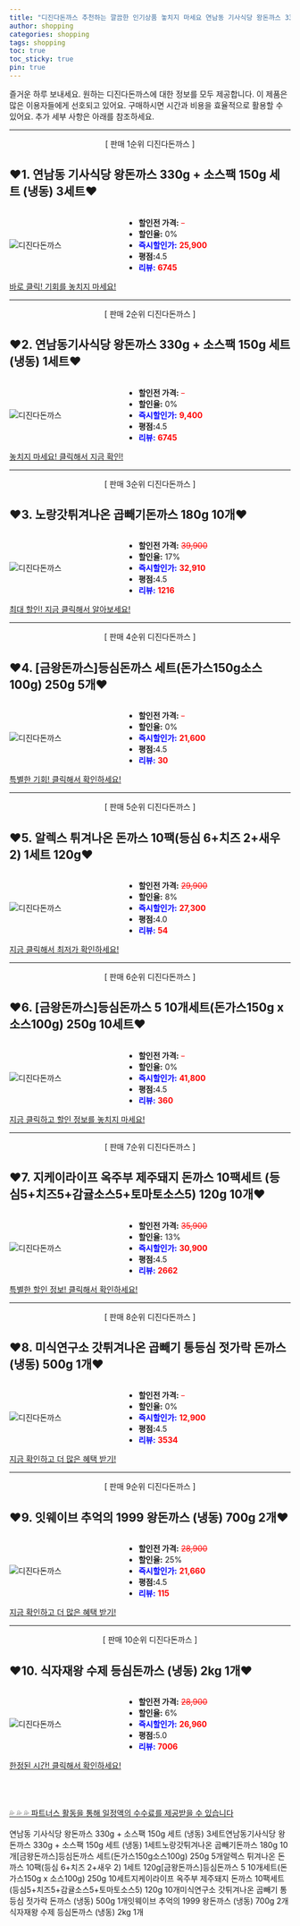 ```yaml
---
title: "디진다돈까스 추천하는 깔끔한 인기상품 놓치지 마세요 연남동 기사식당 왕돈까스 330g +"
author: shopping
categories: shopping
tags: shopping
toc: true
toc_sticky: true
pin: true
---
```

즐거운 하루 보내세요. 원하는 디진다돈까스에 대한 정보를 모두 제공합니다. 이 제품은 많은 이용자들에게 선호되고 있어요. 구매하시면 시간과 비용을 효율적으로 활용할 수 있어요. 추가 세부 사항은 아래를 참조하세요.

---
<p class="toplist" style="margin: 0 auto; display: block; width: fit-content;">[ 판매 1순위 디진다돈까스 ]</p>

<h2><strong>❤️1. 연남동 기사식당 왕돈까스 330g + 소스팩 150g 세트 (냉동) 3세트❤️</strong></h2>

<div style="display: flex; align-items: center;">
    <div style="flex: 0.4;">
        <img src="https://thumbnail7.coupangcdn.com/thumbnails/remote/230x230ex/image/retail/images/1143747410233861-1260c936-d8e8-4970-9434-178c02dfb9bf.jpg" alt="디진다돈까스" style="max-width: 100%;">
    </div>
    <div style="flex: 0.6; margin-left: 10px;">
        <ul>
            <li><strong>할인전 가격:</strong> <del style="color: red;">-</del></li>
            <li><strong>할인율:</strong> 0%</li>
            <li><span style='color:blue'><strong>즉시할인가:</strong></span> <span style='color:red'><strong>25,900</strong></span></li>
            <li><strong>평점:</strong>4.5</li>
            <li><span style='color:blue'><strong>리뷰:</strong></span> <span style='color:red'><strong>6745</strong></span></li>
        </ul>
    </div>
</div>
<div class="center">
    <a href="https://selin100587001.github.io?lptag=AF9450613&subid=githubio&pageKey=251101931&traceid=V0-153&itemId=792434967&vendorItemId=5011173924" class="myButton">
        바로 클릭! 기회를 놓치지 마세요!
    </a>
</div>


---
<p class="toplist" style="margin: 0 auto; display: block; width: fit-content;">[ 판매 2순위 디진다돈까스 ]</p>

<h2><strong>❤️2. 연남동기사식당 왕돈까스 330g + 소스팩 150g 세트 (냉동) 1세트❤️</strong></h2>

<div style="display: flex; align-items: center;">
    <div style="flex: 0.4;">
        <img src="https://thumbnail6.coupangcdn.com/thumbnails/remote/230x230ex/image/retail/images/185733058387567-0f4f08f2-9536-4d20-812a-1a065214bda3.jpg" alt="디진다돈까스" style="max-width: 100%;">
    </div>
    <div style="flex: 0.6; margin-left: 10px;">
        <ul>
            <li><strong>할인전 가격:</strong> <del style="color: red;">-</del></li>
            <li><strong>할인율:</strong> 0%</li>
            <li><span style='color:blue'><strong>즉시할인가:</strong></span> <span style='color:red'><strong>9,400</strong></span></li>
            <li><strong>평점:</strong>4.5</li>
            <li><span style='color:blue'><strong>리뷰:</strong></span> <span style='color:red'><strong>6745</strong></span></li>
        </ul>
    </div>
</div>
<div class="center">
    <a href="https://selin100587001.github.io?lptag=AF9450613&subid=githubio&pageKey=251101931&traceid=V0-153&itemId=16254301302&vendorItemId=83447415924" class="myButton">
        놓치지 마세요! 클릭해서 지금 확인!
    </a>
</div>


---
<p class="toplist" style="margin: 0 auto; display: block; width: fit-content;">[ 판매 3순위 디진다돈까스 ]</p>

<h2><strong>❤️3. 노랑갓튀겨나온 곱빼기돈까스 180g 10개❤️</strong></h2>

<div style="display: flex; align-items: center;">
    <div style="flex: 0.4;">
        <img src="https://thumbnail9.coupangcdn.com/thumbnails/remote/230x230ex/image/vendor_inventory/a743/8fa48a53792fa8138a5d9d2834c1ac7385863d5854acb95bf91134c10254.jpg" alt="디진다돈까스" style="max-width: 100%;">
    </div>
    <div style="flex: 0.6; margin-left: 10px;">
        <ul>
            <li><strong>할인전 가격:</strong> <del style="color: red;">39,900</del></li>
            <li><strong>할인율:</strong> 17%</li>
            <li><span style='color:blue'><strong>즉시할인가:</strong></span> <span style='color:red'><strong>32,910</strong></span></li>
            <li><strong>평점:</strong>4.5</li>
            <li><span style='color:blue'><strong>리뷰:</strong></span> <span style='color:red'><strong>1216</strong></span></li>
        </ul>
    </div>
</div>
<div class="center">
    <a href="https://selin100587001.github.io?lptag=AF9450613&subid=githubio&pageKey=7210146633&traceid=V0-153&itemId=18244286329&vendorItemId=85424015155" class="myButton">
        최대 할인! 지금 클릭해서 알아보세요!
    </a>
</div>


---
<p class="toplist" style="margin: 0 auto; display: block; width: fit-content;">[ 판매 4순위 디진다돈까스 ]</p>

<h2><strong>❤️4. [금왕돈까스]등심돈까스 세트(돈가스150g소스100g) 250g 5개❤️</strong></h2>

<div style="display: flex; align-items: center;">
    <div style="flex: 0.4;">
        <img src="https://thumbnail6.coupangcdn.com/thumbnails/remote/230x230ex/image/vendor_inventory/3922/23f37e49c3da290bce41fb19f4cf529db46598ffeb4e695b8a490c2475f3.jpg" alt="디진다돈까스" style="max-width: 100%;">
    </div>
    <div style="flex: 0.6; margin-left: 10px;">
        <ul>
            <li><strong>할인전 가격:</strong> <del style="color: red;">-</del></li>
            <li><strong>할인율:</strong> 0%</li>
            <li><span style='color:blue'><strong>즉시할인가:</strong></span> <span style='color:red'><strong>21,600</strong></span></li>
            <li><strong>평점:</strong>4.5</li>
            <li><span style='color:blue'><strong>리뷰:</strong></span> <span style='color:red'><strong>30</strong></span></li>
        </ul>
    </div>
</div>
<div class="center">
    <a href="https://selin100587001.github.io?lptag=AF9450613&subid=githubio&pageKey=8202335379&traceid=V0-153&itemId=21325569254&vendorItemId=84182196254" class="myButton">
        특별한 기회! 클릭해서 확인하세요!
    </a>
</div>


---
<p class="toplist" style="margin: 0 auto; display: block; width: fit-content;">[ 판매 5순위 디진다돈까스 ]</p>

<h2><strong>❤️5. 알렉스 튀겨나온 돈까스 10팩(등심 6+치즈 2+새우 2) 1세트 120g❤️</strong></h2>

<div style="display: flex; align-items: center;">
    <div style="flex: 0.4;">
        <img src="https://thumbnail7.coupangcdn.com/thumbnails/remote/230x230ex/image/vendor_inventory/c839/b036dd82f7975e147a18738529c7e67a4a7b164491df9156a29cbd0b1c3c.jpg" alt="디진다돈까스" style="max-width: 100%;">
    </div>
    <div style="flex: 0.6; margin-left: 10px;">
        <ul>
            <li><strong>할인전 가격:</strong> <del style="color: red;">29,900</del></li>
            <li><strong>할인율:</strong> 8%</li>
            <li><span style='color:blue'><strong>즉시할인가:</strong></span> <span style='color:red'><strong>27,300</strong></span></li>
            <li><strong>평점:</strong>4.0</li>
            <li><span style='color:blue'><strong>리뷰:</strong></span> <span style='color:red'><strong>54</strong></span></li>
        </ul>
    </div>
</div>
<div class="center">
    <a href="https://selin100587001.github.io?lptag=AF9450613&subid=githubio&pageKey=7361977415&traceid=V0-153&itemId=18969712017&vendorItemId=87578714530" class="myButton">
        지금 클릭해서 최저가 확인하세요!
    </a>
</div>


---
<p class="toplist" style="margin: 0 auto; display: block; width: fit-content;">[ 판매 6순위 디진다돈까스 ]</p>

<h2><strong>❤️6. [금왕돈까스]등심돈까스 5 10개세트(돈가스150g x 소스100g) 250g 10세트❤️</strong></h2>

<div style="display: flex; align-items: center;">
    <div style="flex: 0.4;">
        <img src="https://thumbnail7.coupangcdn.com/thumbnails/remote/230x230ex/image/vendor_inventory/6dbc/bf97736c1883ca1ce6fb3ced2cd3f4f27a0e6adcd67c9c49a127265c61af.jpg" alt="디진다돈까스" style="max-width: 100%;">
    </div>
    <div style="flex: 0.6; margin-left: 10px;">
        <ul>
            <li><strong>할인전 가격:</strong> <del style="color: red;">-</del></li>
            <li><strong>할인율:</strong> 0%</li>
            <li><span style='color:blue'><strong>즉시할인가:</strong></span> <span style='color:red'><strong>41,800</strong></span></li>
            <li><strong>평점:</strong>4.5</li>
            <li><span style='color:blue'><strong>리뷰:</strong></span> <span style='color:red'><strong>360</strong></span></li>
        </ul>
    </div>
</div>
<div class="center">
    <a href="https://selin100587001.github.io?lptag=AF9450613&subid=githubio&pageKey=6868266160&traceid=V0-153&itemId=18842288971&vendorItemId=78983979142" class="myButton">
        지금 클릭하고 할인 정보를 놓치지 마세요!
    </a>
</div>


---
<p class="toplist" style="margin: 0 auto; display: block; width: fit-content;">[ 판매 7순위 디진다돈까스 ]</p>

<h2><strong>❤️7. 지케이라이프 옥주부 제주돼지 돈까스 10팩세트 (등심5+치즈5+감귤소스5+토마토소스5) 120g 10개❤️</strong></h2>

<div style="display: flex; align-items: center;">
    <div style="flex: 0.4;">
        <img src="https://thumbnail10.coupangcdn.com/thumbnails/remote/230x230ex/image/vendor_inventory/87cf/a13ca3d3988319be732ddcfc4373a96cbbd7ee74a2a75423f3ac8b5e0ba5.jpg" alt="디진다돈까스" style="max-width: 100%;">
    </div>
    <div style="flex: 0.6; margin-left: 10px;">
        <ul>
            <li><strong>할인전 가격:</strong> <del style="color: red;">35,900</del></li>
            <li><strong>할인율:</strong> 13%</li>
            <li><span style='color:blue'><strong>즉시할인가:</strong></span> <span style='color:red'><strong>30,900</strong></span></li>
            <li><strong>평점:</strong>4.5</li>
            <li><span style='color:blue'><strong>리뷰:</strong></span> <span style='color:red'><strong>2662</strong></span></li>
        </ul>
    </div>
</div>
<div class="center">
    <a href="https://selin100587001.github.io?lptag=AF9450613&subid=githubio&pageKey=7689253452&traceid=V0-153&itemId=20558435266&vendorItemId=87041871090" class="myButton">
        특별한 할인 정보! 클릭해서 확인하세요!
    </a>
</div>


---
<p class="toplist" style="margin: 0 auto; display: block; width: fit-content;">[ 판매 8순위 디진다돈까스 ]</p>

<h2><strong>❤️8. 미식연구소 갓튀겨나온 곱빼기 통등심 젓가락 돈까스 (냉동) 500g 1개❤️</strong></h2>

<div style="display: flex; align-items: center;">
    <div style="flex: 0.4;">
        <img src="https://thumbnail8.coupangcdn.com/thumbnails/remote/230x230ex/image/retail/images/3496365438333841-91949d8a-b0aa-4948-abe8-c01497bde257.jpg" alt="디진다돈까스" style="max-width: 100%;">
    </div>
    <div style="flex: 0.6; margin-left: 10px;">
        <ul>
            <li><strong>할인전 가격:</strong> <del style="color: red;">-</del></li>
            <li><strong>할인율:</strong> 0%</li>
            <li><span style='color:blue'><strong>즉시할인가:</strong></span> <span style='color:red'><strong>12,900</strong></span></li>
            <li><strong>평점:</strong>4.5</li>
            <li><span style='color:blue'><strong>리뷰:</strong></span> <span style='color:red'><strong>3534</strong></span></li>
        </ul>
    </div>
</div>
<div class="center">
    <a href="https://selin100587001.github.io?lptag=AF9450613&subid=githubio&pageKey=7258087545&traceid=V0-153&itemId=18479763381&vendorItemId=85619600848" class="myButton">
        지금 확인하고 더 많은 혜택 받기!
    </a>
</div>


---
<p class="toplist" style="margin: 0 auto; display: block; width: fit-content;">[ 판매 9순위 디진다돈까스 ]</p>

<h2><strong>❤️9. 잇웨이브 추억의 1999 왕돈까스 (냉동) 700g 2개❤️</strong></h2>

<div style="display: flex; align-items: center;">
    <div style="flex: 0.4;">
        <img src="https://thumbnail10.coupangcdn.com/thumbnails/remote/230x230ex/image/retail/images/95bc4ff2-efbc-4026-82de-4614e10ab4bb3968623242881521138.png" alt="디진다돈까스" style="max-width: 100%;">
    </div>
    <div style="flex: 0.6; margin-left: 10px;">
        <ul>
            <li><strong>할인전 가격:</strong> <del style="color: red;">28,900</del></li>
            <li><strong>할인율:</strong> 25%</li>
            <li><span style='color:blue'><strong>즉시할인가:</strong></span> <span style='color:red'><strong>21,660</strong></span></li>
            <li><strong>평점:</strong>4.5</li>
            <li><span style='color:blue'><strong>리뷰:</strong></span> <span style='color:red'><strong>115</strong></span></li>
        </ul>
    </div>
</div>
<div class="center">
    <a href="https://selin100587001.github.io?lptag=AF9450613&subid=githubio&pageKey=7503537069&traceid=V0-153&itemId=19714379610&vendorItemId=86818674241" class="myButton">
        지금 확인하고 더 많은 혜택 받기!
    </a>
</div>


---
<p class="toplist" style="margin: 0 auto; display: block; width: fit-content;">[ 판매 10순위 디진다돈까스 ]</p>

<h2><strong>❤️10. 식자재왕 수제 등심돈까스 (냉동) 2kg 1개❤️</strong></h2>

<div style="display: flex; align-items: center;">
    <div style="flex: 0.4;">
        <img src="https://thumbnail10.coupangcdn.com/thumbnails/remote/230x230ex/image/retail/images/5905236718607509-d19c0271-2569-4a6f-a2b7-487e1a8d5478.jpg" alt="디진다돈까스" style="max-width: 100%;">
    </div>
    <div style="flex: 0.6; margin-left: 10px;">
        <ul>
            <li><strong>할인전 가격:</strong> <del style="color: red;">28,900</del></li>
            <li><strong>할인율:</strong> 6%</li>
            <li><span style='color:blue'><strong>즉시할인가:</strong></span> <span style='color:red'><strong>26,960</strong></span></li>
            <li><strong>평점:</strong>5.0</li>
            <li><span style='color:blue'><strong>리뷰:</strong></span> <span style='color:red'><strong>7006</strong></span></li>
        </ul>
    </div>
</div>
<div class="center">
    <a href="https://selin100587001.github.io?lptag=AF9450613&subid=githubio&pageKey=4540997479&traceid=V0-153&itemId=5496046476&vendorItemId=72795680744" class="myButton">
        한정된 시간! 클릭해서 확인하세요!
    </a>
</div>

<br><br><br>[💦 💦 💦 파트너스 활동을 통해 일정액의 수수료를 제공받을 수 있습니다](https://link.coupang.com/a/bcpT2c)<br><br>연남동 기사식당 왕돈까스 330g + 소스팩 150g 세트 (냉동) 3세트연남동기사식당 왕돈까스 330g + 소스팩 150g 세트 (냉동) 1세트노랑갓튀겨나온 곱빼기돈까스 180g 10개[금왕돈까스]등심돈까스 세트(돈가스150g소스100g) 250g 5개알렉스 튀겨나온 돈까스 10팩(등심 6+치즈 2+새우 2) 1세트 120g[금왕돈까스]등심돈까스 5 10개세트(돈가스150g x 소스100g) 250g 10세트지케이라이프 옥주부 제주돼지 돈까스 10팩세트 (등심5+치즈5+감귤소스5+토마토소스5) 120g 10개미식연구소 갓튀겨나온 곱빼기 통등심 젓가락 돈까스 (냉동) 500g 1개잇웨이브 추억의 1999 왕돈까스 (냉동) 700g 2개식자재왕 수제 등심돈까스 (냉동) 2kg 1개